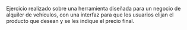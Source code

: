 Ejercicio realizado sobre una herramienta diseñada para un negocio de alquiler de vehículos, 
con una interfaz para que los usuarios elijan el producto que desean y se les indique el precio final.
